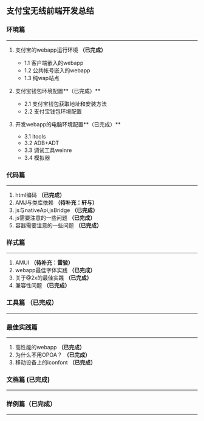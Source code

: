 ## 支付宝无线前端开发总结

### 环境篇
***
 1. 支付宝的webapp运行环境 **（已完成）**
	* 1.1 客户端嵌入的webapp
	* 1.2 公共帐号嵌入的webapp
	* 1.3 纯wap站点

2. 支付宝钱包环境配置**（已完成）**
	* 2.1 支付宝钱包获取地址和安装方法
	* 2.2 支付宝钱包环境配置


3. 开发webapp的电脑环境配置**（已完成）**
	* 3.1 itools
	* 3.2 ADB+ADT
	* 3.3 调试工具weinre
	* 3.4 模拟器


### 代码篇
***
1. html编码 **（已完成）**
2. AMJ与类库依赖 **（待补充：轩与）**
3. js与nativeApi,jsBridge **（已完成）**
4. js需要注意的一些问题 **（已完成）**
5. 容器需要注意的一些问题 **（已完成）**


### 样式篇
***
1. AMUI **（待补充：雷骏）**
2. webapp最佳字体实践 **（已完成）**
3. 关于@2x的最佳实践 **（已完成）**
4. 兼容性问题 **（已完成）**
 
### 工具篇 （已完成）
***

### 最佳实践篇
***
1. 高性能的webapp **（已完成）**
2. 为什么不用OPOA？ **（已完成）**
4. 移动设备上的iconfont **（已完成）**

### 文档篇 (已完成)
***

### 样例篇（已完成）
***
